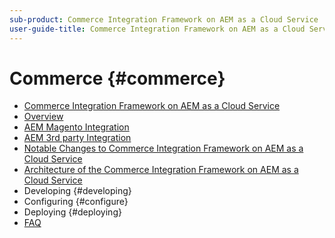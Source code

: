 ```yaml
---
sub-product: Commerce Integration Framework on AEM as a Cloud Service
user-guide-title: Commerce Integration Framework on AEM as a Cloud Service
---
```


# Commerce {#commerce}

+ [Commerce Integration Framework on AEM as a Cloud Service](/help/commerce-cloud/home.md)
+ [Overview](overview.md)
+ [AEM Magento Integration](AEM-Magento.md)
+ [AEM 3rd party Integration](AEM-nonMagento.md)
+ [Notable Changes to Commerce Integration Framework on AEM as a Cloud Service](changes.md)
+ [Architecture of the Commerce Integration Framework on AEM as a Cloud Service](architecture.md)
+ Developing {#developing}
+ Configuring {#configure}
+ Deploying {#deploying}
+ [FAQ]((/help/commerce-cloud/faq.md))
